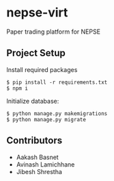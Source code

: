 # nepse-virt
Paper trading platform for NEPSE

## Project Setup
Install required packages
```
$ pip install -r requirements.txt
$ npm i
```
Initialize database:
```
$ python manage.py makemigrations
$ python manage.py migrate
```

## Contributors
- Aakash Basnet
- Avinash Lamichhane
- Jibesh Shrestha

